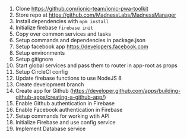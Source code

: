 1. Clone https://github.com/ionic-team/ionic-pwa-toolkit
2. Store repo at https://github.com/MadnessLabs/MadnessManager
3. Install dependencies with ```npm install```
4. Initialize firebase ```firebase init```
5. Copy over common services and tasks
6. Setup commands and dependencies in package.json
7. Setup facebook app https://developers.facebook.com
8. Setup environments
9. Setup gitignore
10. Start global services and pass them to router in app-root as props
11. Setup CircleCI config
12. Update firebase functions to use NodeJS 8
13. Create development branch
14. Create app for Github (https://developer.github.com/apps/building-github-apps/creating-a-github-app/)
15. Enable Github authentication in Firebase
16. Enable Facebook authentication in Firebase
17. Setup commands for working wtih API
18. Initialize Firebase and use config service
19. Implement Database service